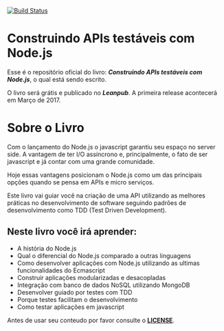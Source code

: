 [![Build Status](https://travis-ci.org/waldemarnt/building-testable-apis-with-nodejs.svg?branch=master)](https://travis-ci.org/waldemarnt/building-testable-apis-with-nodejs)
# Construindo APIs testáveis com Node.js

Esse é o repositório oficial do livro: ***Construindo APIs testáveis com Node.js***, o qual está sendo escrito.

O livro será grátis e publicado no ***Leanpub***. A primeira release acontecerá em Março de 2017.

# Sobre o Livro

Com o lançamento do Node.js o javascript garantiu seu espaço no server side. A vantagem de ter I/O assíncrono e, principalmente, o fato de ser javascript e já contar com uma grande comunidade.

Hoje essas vantagens posicionam o Node.js como um das principais opções quando se pensa em APIs e micro serviços.

Este livro vai guiar você na criação de uma API utilizando as melhores práticas no desenvolvimento de software seguindo padrões de desenvolvimento como TDD (Test Driven Development).

## Neste livro você irá aprender:

* A história do Node.js
* Qual o diferencial do Node.js comparado a outras linguagens
* Como desenvolver aplicações com Node.js utilizando as ultimas funcionalidades do Ecmascript
* Construir aplicações modularizadas e desacopladas
* Integração com banco de dados NoSQL utilizando MongoDB
* Desenvolver guiado por testes com TDD
* Porque testes facilitam o desenvolvimento
* Como testar aplicações em javascript

Antes de usar seu conteudo por favor consulte o [**LICENSE**](./LICENSE.md).
